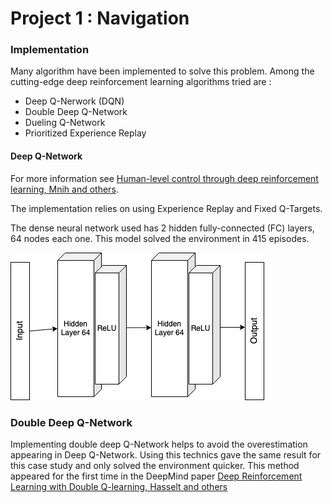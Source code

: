 # Project 1 : Navigation

### Implementation


Many algorithm have been implemented to solve this problem. Among the cutting-edge deep reinforcement learning algorithms tried are :

*  Deep Q-Nerwork (DQN)
*  Double Deep Q-Network
*  Dueling Q-Network
*  Prioritized Experience Replay

#### Deep Q-Network

For more information see [Human-level control through deep reinforcement learning, Mnih and others](https://storage.googleapis.com/deepmind-media/dqn/DQNNaturePaper.pdf).

The implementation relies on using Experience Replay and Fixed Q-Targets. 

The dense neural network used has 2 hidden fully-connected (FC) layers, 64 nodes each one. This model solved the environment in 415 episodes.

![](images/structure_NN_1.png)


### Double Deep Q-Network

Implementing double deep Q-Network helps to avoid the overestimation appearing in Deep Q-Network. Using this technics gave the same result for this case study and only solved the environment quicker.
This method appeared for the first time in the DeepMind paper [Deep Reinforcement Learning with Double Q-learning, Hasselt and others](https://arxiv.org/pdf/1509.06461.pdf)


